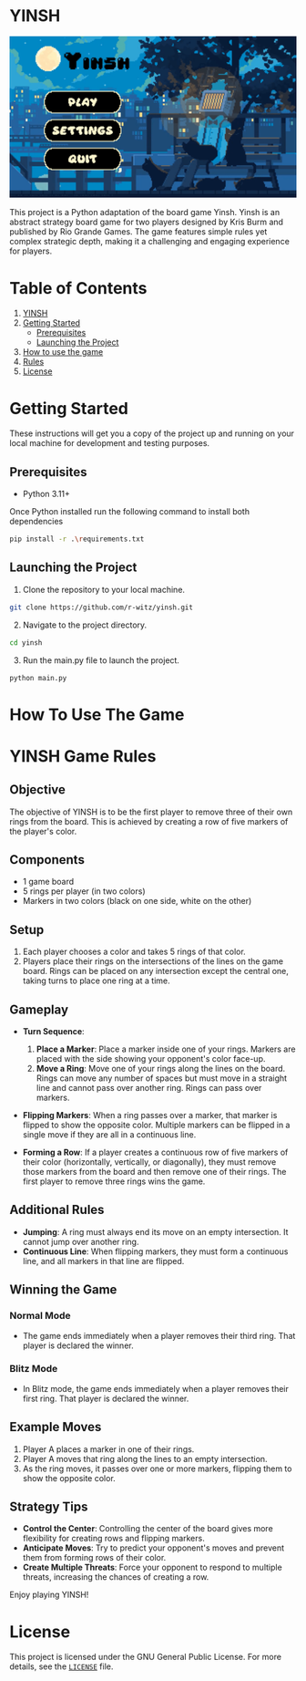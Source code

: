 # YINSH

!['Yinsh Preview'](../assets/graphics/github/yinsh-game-screenshot.png)

This project is a Python adaptation of the board game Yinsh. Yinsh is an abstract strategy board game for two players designed by Kris Burm and published by Rio Grande Games. The game features simple rules yet complex strategic depth, making it a challenging and engaging experience for players.

# Table of Contents
1. [YINSH](#yinsh)
2. [Getting Started](#getting-started)
	- [Prerequisites](#prerequisites)
	- [Launching the Project](#launching-the-project)
3. [How to use the game](#)
4. [Rules](#)
5. [License](#license)

# Getting Started

These instructions will get you a copy of the project up and running on your local machine for development and testing purposes.

## Prerequisites

- Python 3.11+

Once Python installed run the following command to install both dependencies
```sh
pip install -r .\requirements.txt
```

## Launching the Project

1. Clone the repository to your local machine.
```sh
git clone https://github.com/r-witz/yinsh.git
```

2. Navigate to the project directory.
```sh
cd yinsh
```

3. Run the main.py file to launch the project.
```sh
python main.py
```

# How To Use The Game


# YINSH Game Rules

## Objective

The objective of YINSH is to be the first player to remove three of their own rings from the board. This is achieved by creating a row of five markers of the player's color.

## Components

- 1 game board
- 5 rings per player (in two colors)
- Markers in two colors (black on one side, white on the other)

## Setup

1. Each player chooses a color and takes 5 rings of that color.
2. Players place their rings on the intersections of the lines on the game board. Rings can be placed on any intersection except the central one, taking turns to place one ring at a time.

## Gameplay

- **Turn Sequence**:
  1. **Place a Marker**: Place a marker inside one of your rings. Markers are placed with the side showing your opponent's color face-up.
  2. **Move a Ring**: Move one of your rings along the lines on the board. Rings can move any number of spaces but must move in a straight line and cannot pass over another ring. Rings can pass over markers.

- **Flipping Markers**: When a ring passes over a marker, that marker is flipped to show the opposite color. Multiple markers can be flipped in a single move if they are all in a continuous line.

- **Forming a Row**: If a player creates a continuous row of five markers of their color (horizontally, vertically, or diagonally), they must remove those markers from the board and then remove one of their rings. The first player to remove three rings wins the game.

## Additional Rules

- **Jumping**: A ring must always end its move on an empty intersection. It cannot jump over another ring.
- **Continuous Line**: When flipping markers, they must form a continuous line, and all markers in that line are flipped.

## Winning the Game

### Normal Mode

- The game ends immediately when a player removes their third ring. That player is declared the winner.

### Blitz Mode

- In Blitz mode, the game ends immediately when a player removes their first ring. That player is declared the winner.

## Example Moves

1. Player A places a marker in one of their rings.
2. Player A moves that ring along the lines to an empty intersection.
3. As the ring moves, it passes over one or more markers, flipping them to show the opposite color.

## Strategy Tips

- **Control the Center**: Controlling the center of the board gives more flexibility for creating rows and flipping markers.
- **Anticipate Moves**: Try to predict your opponent's moves and prevent them from forming rows of their color.
- **Create Multiple Threats**: Force your opponent to respond to multiple threats, increasing the chances of creating a row.

Enjoy playing YINSH!


# License

This project is licensed under the GNU General Public License. For more details, see the [`LICENSE`](../LICENSE) file.
